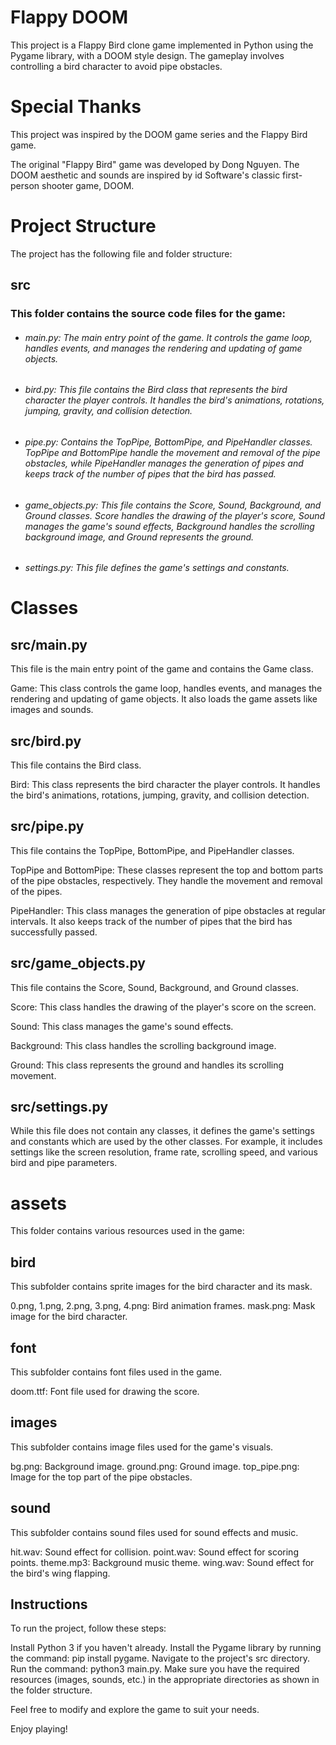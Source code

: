 # Flappy DOOM
This project is a Flappy Bird clone game implemented in Python using the Pygame library, with a DOOM style design. The gameplay involves controlling a bird character to avoid pipe obstacles.

# Special Thanks
This project was inspired by the DOOM game series and the Flappy Bird game.

The original "Flappy Bird" game was developed by Dong Nguyen.
The DOOM aesthetic and sounds are inspired by id Software's classic first-person shooter game, DOOM.

# Project Structure
The project has the following file and folder structure:

## src
### This folder contains the source code files for the game:

 * ###### main.py: The main entry point of the game. It controls the game loop, handles events, and manages the rendering and updating of game objects.
* ######  bird.py: This file contains the Bird class that represents the bird character the player controls. It handles the bird's animations, rotations, jumping, gravity, and collision detection.
* ######  pipe.py: Contains the TopPipe, BottomPipe, and PipeHandler classes. TopPipe and BottomPipe handle the movement and removal of the pipe obstacles, while PipeHandler manages the generation of pipes and keeps track of the number of pipes that the bird has passed.
* ######  game_objects.py: This file contains the Score, Sound, Background, and Ground classes. Score handles the drawing of the player's score, Sound manages the game's sound effects, Background handles the scrolling background image, and Ground represents the ground.
* ######  settings.py: This file defines the game's settings and constants.

# Classes

## src/main.py
This file is the main entry point of the game and contains the Game class.

Game: This class controls the game loop, handles events, and manages the rendering and updating of game objects. It also loads the game assets like images and sounds.
## src/bird.py
This file contains the Bird class.

Bird: This class represents the bird character the player controls. It handles the bird's animations, rotations, jumping, gravity, and collision detection.
## src/pipe.py
This file contains the TopPipe, BottomPipe, and PipeHandler classes.

TopPipe and BottomPipe: These classes represent the top and bottom parts of the pipe obstacles, respectively. They handle the movement and removal of the pipes.

PipeHandler: This class manages the generation of pipe obstacles at regular intervals. It also keeps track of the number of pipes that the bird has successfully passed.

## src/game_objects.py
This file contains the Score, Sound, Background, and Ground classes.

Score: This class handles the drawing of the player's score on the screen.

Sound: This class manages the game's sound effects.

Background: This class handles the scrolling background image.

Ground: This class represents the ground and handles its scrolling movement.

## src/settings.py
While this file does not contain any classes, it defines the game's settings and constants which are used by the other classes. For example, it includes settings like the screen resolution, frame rate, scrolling speed, and various bird and pipe parameters.

# assets
This folder contains various resources used in the game:

## bird
This subfolder contains sprite images for the bird character and its mask.

0.png, 1.png, 2.png, 3.png, 4.png: Bird animation frames.
mask.png: Mask image for the bird character.
## font
This subfolder contains font files used in the game.

doom.ttf: Font file used for drawing the score.
## images
This subfolder contains image files used for the game's visuals.

bg.png: Background image.
ground.png: Ground image.
top_pipe.png: Image for the top part of the pipe obstacles.
## sound
This subfolder contains sound files used for sound effects and music.

hit.wav: Sound effect for collision.
point.wav: Sound effect for scoring points.
theme.mp3: Background music theme.
wing.wav: Sound effect for the bird's wing flapping.
## Instructions
To run the project, follow these steps:

Install Python 3 if you haven't already.
Install the Pygame library by running the command: pip install pygame.
Navigate to the project's src directory.
Run the command: python3 main.py.
Make sure you have the required resources (images, sounds, etc.) in the appropriate directories as shown in the folder structure.

Feel free to modify and explore the game to suit your needs.

Enjoy playing!
